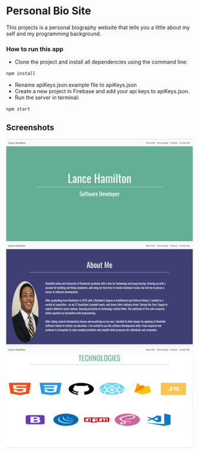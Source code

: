 # Personal Bio Site
This projects is a personal biography website that tells you a little about my self and my programming background. 

### How to run this app
* Clone the project and install all dependencies using the command line:
```sh
npm install
```
* Rename apiKeys.json.example file to apiKeys.json
* Create a new project in Firebase and add your api keys to apiKeys.json. 
* Run the server in terminal:
```sh
npm start
```

## Screenshots

![homepage](./src/images/screenshot.png)
![bio](./src/images/screenshot1.png)
![tech](./src/images/screenshot2.png)
